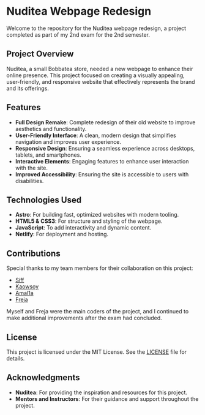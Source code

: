 # Nuditea Webpage Redesign

Welcome to the repository for the Nuditea webpage redesign, a project completed as part of my 2nd exam for the 2nd semester.

## Project Overview

Nuditea, a small Bobbatea store, needed a new webpage to enhance their online presence. This project focused on creating a visually appealing, user-friendly, and responsive website that effectively represents the brand and its offerings.

## Features

- **Full Design Remake**: Complete redesign of their old website to improve aesthetics and functionality.
- **User-Friendly Interface**: A clean, modern design that simplifies navigation and improves user experience.
- **Responsive Design**: Ensuring a seamless experience across desktops, tablets, and smartphones.
- **Interactive Elements**: Engaging features to enhance user interaction with the site.
- **Improved Accessibility**: Ensuring the site is accessible to users with disabilities.

## Technologies Used

- **Astro**: For building fast, optimized websites with modern tooling.
- **HTML5 & CSS3**: For structure and styling of the webpage.
- **JavaScript**: To add interactivity and dynamic content.
- **Netlify**: For deployment and hosting.

## Contributions

Special thanks to my team members for their collaboration on this project:
- [Siff](https://github.com/SiffKL)
- [Kaowsoy](https://github.com/kaowsoy)
- [Amal1a](https://github.com/Amal1a)
- [Freja](https://github.com/FrejaFischer)

Myself and Freja were the main coders of the project, and I continued to make additional improvements after the exam had concluded.

## License

This project is licensed under the MIT License. See the [LICENSE](LICENSE) file for details.

## Acknowledgments

- **Nuditea**: For providing the inspiration and resources for this project.
- **Mentors and Instructors**: For their guidance and support throughout the project.
